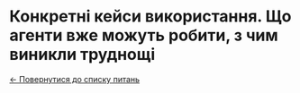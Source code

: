# Конкретні кейси використання. Що агенти вже можуть робити, з чим виникли труднощі

[← Повернутися до списку питань](../agents.md)
